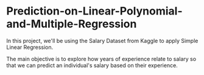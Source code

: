 # Prediction-on-Linear-Polynomial-and-Multiple-Regression

In this project, we'll be using the Salary Dataset from Kaggle to apply Simple Linear Regression.

The main objective is to explore how years of experience relate to salary so that we can predict an individual's salary based on their experience.
